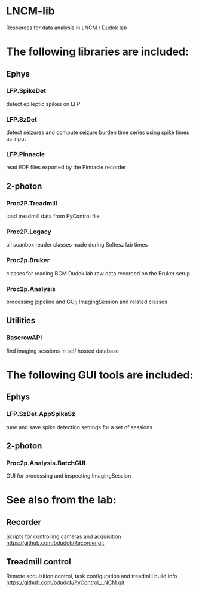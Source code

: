 # LNCM-lib
Resources for data analysis in LNCM / Dudok lab

# The following libraries are included:

## Ephys
### LFP.SpikeDet
detect epileptic spikes on LFP
### LFP.SzDet
detect seizures and compute seizure burden time series using spike times as input
### LFP.Pinnacle
read EDF files exported by the Pinnacle recorder

## 2-photon
### Proc2P.Treadmill
load treadmill data from PyControl file
### Proc2P.Legacy
all scanbox reader classes made during Soltesz lab times
### Proc2p.Bruker
classes for reading BCM Dudok lab raw data recorded on the Bruker setup
### Proc2p.Analysis
processing pipeline and GUI; ImagingSession and related classes

## Utilities
### BaserowAPI
find imaging sessions in self hosted database

# The following GUI tools are included: 

## Ephys
### LFP.SzDet.AppSpikeSz
tune and save spike detection settings for a set of sessions

## 2-photon
### Proc2p.Analysis.BatchGUI
GUI for processing and inspecting ImagingSession 

# See also from the lab:

## Recorder
Scripts for controlling cameras and acquisition
https://github.com/bdudok/Recorder.git

## Treadmill control
Remote acquisition control, task configuration and treadmill build info
https://github.com/bdudok/PyControl_LNCM.git